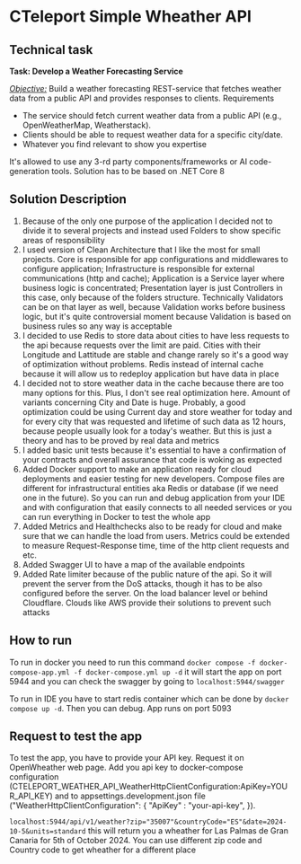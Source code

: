 # CTeleport Simple Wheather API

## Technical task

**Task: Develop a Weather Forecasting Service**

<u>*Objective:*</u>
Build a weather forecasting REST-service that fetches weather data from a public API and provides responses to clients.
Requirements
- The service should fetch current weather data from a public API (e.g., OpenWeatherMap, Weatherstack).
- Clients should be able to request weather data for a specific city/date.
- Whatever you find relevant to show you expertise
  
It's allowed to use any 3-rd party components/frameworks or AI code-generation tools. Solution has to be based on .NET Core 8


## Solution Description

1. Because of the only one purpose of the application I decided not to divide it to several projects and instead used Folders to show specific areas of responsibility
2. I used version of Clean Architecture that I like the most for small projects. Core is responsible for app configurations and middlewares to configure application; Infrastructure is responsible for external communications (http and cache); Application is a Service layer where business logic is concentrated; Presentation layer is just Controllers in this case, only because of the folders structure. Technically Validators can be on that layer as well, because Validation works before business logic, but it's quite controversial moment because Validation is based on business rules so any way is acceptable
3. I decided to use Redis to store data about cities to have less requests to the api because requests over the limit are paid. Cities with their Longitude and Lattitude are stable and change rarely so it's a good way of optimization without problems. Redis instead of internal cache because it will allow us to redeploy application but have data in place
4. I decided not to store weather data in the cache because there are too many options for this. Plus, I don't see real optimization here. Amount of variants concerning City and Date is huge. Probably, a good optimization could be using Current day and store weather for today and for every city that was requested and lifetime of such data as 12 hours, because people usually look for a today's weather. But this is just a theory and has to be proved by real data and metrics
5. I added basic unit tests because it's essential to have a confirmation of your contracts and overall assurance that code is woking as expected
6. Added Docker support to make an application ready for cloud deployments and easier testing for new developers. Compose files are different for infrastructural entities aka Redis or database (if we need one in the future). So you can run and debug application from your IDE and with configuration that easily connects to all needed services or you can run everything in Docker to test the whole app
7. Added Metrics and Healthchecks also to be ready for cloud and make sure that we can handle the load from users. Metrics could be extended to measure Request-Response time, time of the http client requests and etc.
8. Added Swagger UI to have a map of the available endpoints
9. Added Rate limiter because of the public nature of the api. So it will prevent the server from the DoS attacks, though it has to be also configured before the server. On the load balancer level or behind Cloudflare. Clouds like AWS provide their solutions to prevent such attacks


## How to run

To run in docker you need to run this command `docker compose -f docker-compose-app.yml -f docker-compose.yml up -d` it will start the app on port 5944 and you can check the swagger by going to `localhost:5944/swagger`

To run in IDE you have to start redis container which can be done by `docker compose up -d`. Then you can debug. App runs on port 5093

## Request to test the app

To test the app, you have to provide your API key. Request it on OpenWheather web page. Add you api key to docker-compose configuration (CTELEPORT_WEATHER_API_WeatherHttpClientConfiguration:ApiKey=YOUR_API_KEY) and to appsettings.development.json file ("WeatherHttpClientConfiguration": {
    "ApiKey" : "your-api-key",
  }).

`localhost:5944/api/v1/weather?zip="35007"&countryCode="ES"&date=2024-10-5&units=standard` this will return you a wheather for Las Palmas de Gran Canaria for 5th of October 2024. You can use different zip code and Country code to get wheather for a different place
